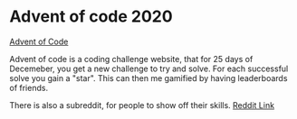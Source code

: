 # Advent of code 2020
[Advent of Code](https://adventofcode.com/2020)

Advent of code is a coding challenge website, that for 25 days of Decemeber, you get a new challenge to try and solve.
For each successful solve you gain a "star".
This can then me gamified by having leaderboards of friends.

There is also a subreddit, for people to show off their skills. [Reddit Link](https://www.reddit.com/r/adventofcode/)
